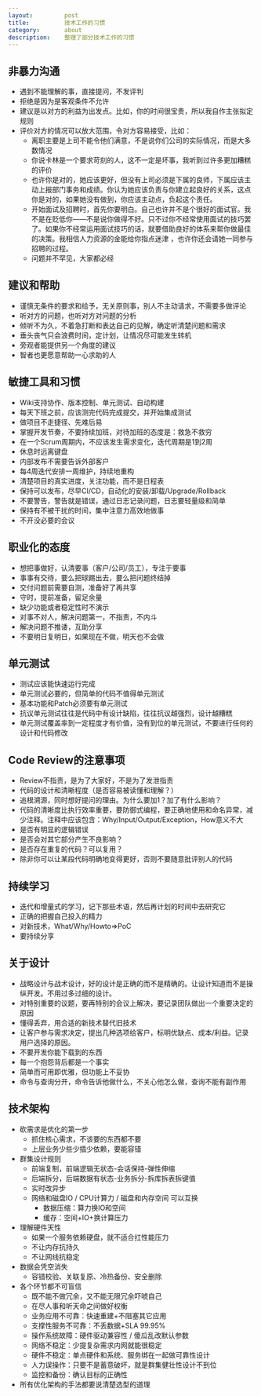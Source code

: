 ```yaml
---
layout:         post
title:          技术工作的习惯
category:       about
description:    整理了部分技术工作的习惯
---
```


## 非暴力沟通
- 遇到不能理解的事，直接提问，不发评判
- 拒绝是因为是客观条件不允许
- 建议是以对方的利益为出发点。比如，你的时间很宝贵，所以我自作主张拟定规则
- 评价对方的情况可以放大范围，令对方容易接受，比如：
	- 离职主要是上司不能令他们满意，不是说你们公司的实际情况，而是大多数情况
	- 你说卡林是一个要求苛刻的人，这不一定是坏事，我听到过许多更加糟糕的评价
	- 也许你是对的，她应该更好，但没有上司必须是下属的良师，下属应该主动上报部门事务和成绩。你认为她应该负责与你建立起良好的关系，这点你是对的，如果她没有做到，你应该主动点，负起这个责任。
	- 开始面试及招聘时，首先你要明白。自己也许并不是个很好的面试官。我不是在贬低你——不是说你做得不好。只不过你不经常使用面试的技巧罢了。如果你不经常运用面试技巧的话，就要借助良好的体系来帮你做最佳的决策。我相信人力资源的金能给你指点迷津 ，也许你还会请她一同参与招聘的过程。
	- 问题并不罕见，大家都必经

## 建议和帮助
- 谨慎无条件的要求和给予，无关原则事，别人不主动请求，不需要多做评论
- 听对方的问题，也听对方对问题的分析
- 倾听不为久，不着急打断和表达自己的见解，确定听清楚问题和需求
- 垂头丧气只会浪费时间，定计划，让情况尽可能发生转机
- 旁观者能提供另一个角度的建议
- 智者也更愿意帮助一心求助的人

## 敏捷工具和习惯
- Wiki支持协作、版本控制、单元测试、自动构建
- 每天下班之前，应该测完代码完成提交，并开始集成测试
- 做项目不走捷径、先难后易
- 掌握开发节奏，不要持续加班，对待加班的态度是：救急不救穷
- 在一个Scrum周期内，不应该发生需求变化，迭代周期是1到2周
- 休息时远离键盘
- 内部发布不需要告诉外部客户
- 每4周迭代安排一周维护，持续地重构
- 清楚项目的真实进度，关注功能，而不是日程表
- 保持可以发布，尽早CI/CD，自动化的安装/卸载/Upgrade/Rollback
- 不要警告，警告就是错误，通过日志记录问题，日志要轻量级和简单
- 保持有不被干扰的时间，集中注意力高效地做事
- 不开没必要的会议

## 职业化的态度
- 想把事做好，认清要事（客户/公司/员工），专注于要事
- 事事有交待，要么把球踢出去，要么把问题终结掉
- 交付问题前需要自测，准备好了再共享
- 守时，提前准备，留足余量	
- 缺少功能或者稳定性时不演示
- 对事不对人，解决问题第一，不指责，不内斗
- 解决问题不推诿，互助分享
- 不要明日复明日，如果现在不做，明天也不会做

## 单元测试
- 测试应该能快速运行完成
- 单元测试必要的，但简单的代码不值得单元测试
- 基本功能和Patch必须要有单元测试
- 抗议单元测试往往是代码中有设计缺陷，往往抗议越强烈，设计越糟糕
- 单元测试覆盖率到一定程度才有价值，没有到位的单元测试，不要进行任何的设计和代码修改

## Code Review的注意事项
- Review不指责，是为了大家好，不是为了发泄指责
- 代码的设计和清晰程度（是否容易被读懂和理解？）
- 追根溯源，同时想好提问的理由。为什么要加1？加了有什么影响？
- 代码的清晰度比执行效率重要，要防御式编程，要正确地使用和命名异常，减少注释。注释中应该包含：Why/Input/Output/Exception，How意义不大
- 是否有明显的逻辑错误
- 是否会对其它部分产生不良影响？
- 是否存在重复的代码？可以复用？
- 除非你可以让某段代码明确地变得更好，否则不要随意批评别人的代码

## 持续学习
- 迭代和增量式的学习，记下那些术语，然后再计划的时间中去研究它
- 正确的把握自己投入的精力
- 对新技术，What/Why/Howto=>PoC
- 要持续分享

## 关于设计
- 战略设计与战术设计，好的设计是正确的而不是精确的。让设计知道而不是操纵开发。不用过多过细的设计。
- 对特别重要的议题，要再特别的会议上解决，要记录团队做出一个重要决定的原因
- 懂得丢弃，用合适的新技术替代旧技术
- 让客户参与需求决定，提出几种选项给客户，标明优缺点、成本/利益。记录用户选择的原因。
- 不要开发你能下载到的东西
- 每一个抱怨背后都是一个事实
- 简单而可用即优雅，但功能上不妥协
- 命令与查询分开，命令告诉他做什么，不关心他怎么做，查询不能有副作用

## 技术架构
- 砍需求是优化的第一步
	- 抓住核心需求，不该要的东西都不要
	- 上层业务少些少插少依赖，要能容错
- 群集设计规则
	- 前端复制，前端逻辑无状态-会话保持-弹性伸缩
	- 后端拆分，后端数据有状态-业务拆分-拆库拆表拆键值
	- 实时改异步
	- 网络和磁盘IO / CPU计算力 / 磁盘和内存空间 可以互换
		- 数据压缩：算力换IO和空间
		- 缓存：空间+IO+换计算压力
- 理解硬件天性
	- 如果一个服务依赖硬盘，就不适合扛性能压力
	- 不让内存抗持久
	- 不让网线抗稳定
- 数据会凭空消失
	- 容错校验、关联复原、冷热备份、安全删除
- 各个环节都不可盲信
	- 既不能不做冗余，又不能无限冗余吓唬自己
	- 在尽人事和听天命之间做好权衡
	- 业务应用不可靠：快速重建+不阻塞其它应用
	- 支撑性服务不可靠：不丢数据+SLA 99.95%
	- 操作系统故障：硬件驱动兼容性 / 傻瓜乱改默认参数
	- 网络不稳定：少提复杂需求内网就能很稳定
	- 硬件不稳定：单点硬件和系统、服务绑在一起做可靠性设计
	- 人力误操作：只要不是蓄意破坏，就是群集健壮性设计不到位
	- 监控和备份：确认目标的正确性
- 所有优化架构的手法都要说清楚选型的道理